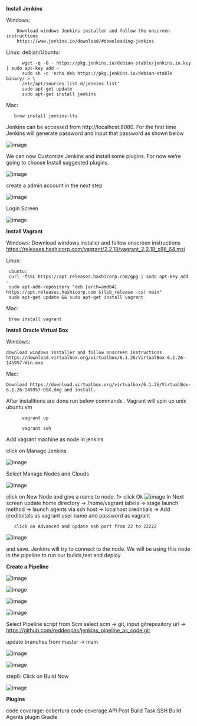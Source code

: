 **Install Jenkins**
 
 Windows:
 
        Download windows Jenkins installer and follow the onscreen instructions
        https://www.jenkins.io/download/#downloading-jenkins
    
 Linux:
       debian/Ubuntu:
       
      
          wget -q -O - https://pkg.jenkins.io/debian-stable/jenkins.io.key | sudo apt-key add -
          sudo sh -c 'echo deb https://pkg.jenkins.io/debian-stable binary/ > \
          /etc/apt/sources.list.d/jenkins.list'
          sudo apt-get update
          sudo apt-get install jenkins
      
         
 Mac:  
      
    
       brew install jenkins-lts
    

Jenkins can be accessed from http://localhost:8080. For the first time Jenkins will generate password and input that password as shown below

![image](https://user-images.githubusercontent.com/20655128/137576275-afd2366c-393e-4e39-a121-e334187d95fd.png)

We can now Customize Jenkins and install some plugins. For now we’re going to choose Install suggested plugins.

![image](https://user-images.githubusercontent.com/20655128/137576297-67089540-525d-4c73-b889-58a6e064eda2.png)


create a admin account in the next step 


![image](https://user-images.githubusercontent.com/20655128/137576318-e192b8fe-769f-4199-a55b-2344ab8daf3e.png)


Login Screen

![image](https://user-images.githubusercontent.com/20655128/137576345-d7dd384d-72d7-487a-88fe-2c17bdd648a4.png)


**Install Vagrant**

Windows:
    Download windows installer and follow onscreen instructions
    https://releases.hashicorp.com/vagrant/2.2.18/vagrant_2.2.18_x86_64.msi
    
Linux:

     ubuntu:
     curl -fsSL https://apt.releases.hashicorp.com/gpg | sudo apt-key add -
     sudo apt-add-repository "deb [arch=amd64] https://apt.releases.hashicorp.com $(lsb_release -cs) main"
     sudo apt-get update && sudo apt-get install vagrant

Mac:
   
   ```
    brew install vagrant
   ```
   
**Install Oracle Virtual Box**

Windows:

   ```
   download windows installer and follow onscreen instructions
   https://download.virtualbox.org/virtualbox/6.1.26/VirtualBox-6.1.26-145957-Win.exe
   ```

   
Mac:
   ```
   Download https://download.virtualbox.org/virtualbox/6.1.26/VirtualBox-6.1.26-145957-OSX.dmg and install.
   ```




After installtions are done run below commands . Vagrant will spin up unix ubuntu vm 

         
          vagrant up
      
          vagrant ssh
        
         
 Add vagrant machine as node in jenkins
 
 click on Manage Jenkins 
 
 ![image](https://user-images.githubusercontent.com/20655128/137575520-04a9d2c7-3b74-49f0-b904-3b454b009eb9.png)

Select Manage Nodes and Clouds

![image](https://user-images.githubusercontent.com/20655128/137575551-a81b8a72-47e2-4bd1-9d38-c343c874b6d2.png)

click on New Node and give a name to node.
 1> click Ok
![image](https://user-images.githubusercontent.com/20655128/137575569-ff2de23b-3c1b-46ee-bc5d-2f102db61015.png)
In Next screen 
update home directory -> /home/vagrant
       labels -> stage
       launch method -> launch agents via ssh
       host -> localhost
       credntials -> Add creditnitals as vagrant user name and password as vagrant
       
       click on Advanced and update ssh port from 22 to 22222
       
![image](https://user-images.githubusercontent.com/20655128/137575708-65bf2327-3ca9-4ed7-9b97-db6c92c7a8eb.png)

and save. Jenkins will try to connect to the node. We will be using this node in the pipeline to run our builds,test and deploy



**Create a Pipeline**

![image](https://user-images.githubusercontent.com/20655128/137576357-a03e7b3b-ead4-4491-861a-6d3e84250e96.png)


![image](https://user-images.githubusercontent.com/20655128/137576376-5ed00f14-b96f-4732-8637-b98a90a96212.png)

![image](https://user-images.githubusercontent.com/20655128/137576400-2845023f-9903-45e9-aab9-f9301edb1063.png)


![image](https://user-images.githubusercontent.com/20655128/137576406-86815a00-121b-4f96-8fbc-333b073f5797.png)

Select Pipeline script from Scm 
select scm -> git, input gitrepository url -> https://github.com/reddeppas/jenkins_pipeline_as_code.git

update branches from master -> main

![image](https://user-images.githubusercontent.com/20655128/137576566-4bc8e8de-8cb7-49fd-9504-edcd80545d06.png)



![image](https://user-images.githubusercontent.com/20655128/137576415-0bbb7feb-6a1d-4f7c-b904-9e16b2f7d29b.png)





step6: Click on Build Now

![image](https://user-images.githubusercontent.com/20655128/137576769-ba402d64-1e89-414f-a6d1-4941e9dfe112.png)


**Plugins**

code coverage:
 cobertura 
 code coverage API 
Post Build Task
SSH Build Agents plugin
Gradle


